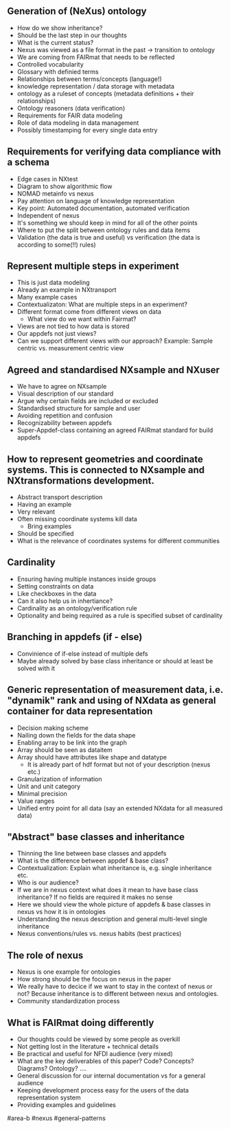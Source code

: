 ## Generation of (NeXus) ontology
* How do we show inheritance?
* Should be the last step in our thoughts
* What is the current status?
* Nexus was viewed as a file format in the past -> transition to ontology
* We are coming from FAIRmat that needs to be reflected
* Controlled vocabularity
* Glossary with definied terms
* Relationships between terms/concepts (language!)
* knowledge representation / data storage with metadata
* ontology as a ruleset of concepts (metadata definitions + their relationships)
* Ontology reasoners (data verification)
* Requirements for FAIR data modeling
* Role of data modeling in data management
* Possibly timestamping for every single data entry

## Requirements for verifying data compliance with a schema
* Edge cases in NXtest
* Diagram to show algorithmic flow
* NOMAD metainfo vs nexus
* Pay attention on language of knowledge representation
* Key point: Automated documentation, automated verification
* Independent of nexus
* It's something we should keep in mind for all of the other points
* Where to put the split between ontology rules and data items
* Validation (the data is true and useful) vs verification (the data is according to some(!!) rules)

## Represent multiple steps in experiment
* This is just data modeling
* Already an example in NXtransport
* Many example cases
* Contextualizaton: What are multiple steps in an experiment?
* Different format come from different views on data
	* What view do we want within Fairmat?
* Views are not tied to how data is stored
* Our appdefs not just views?
* Can we support different views with our approach? Example: Sample centric vs. measurement centric view

## Agreed and standardised NXsample and NXuser
* We have to agree on NXsample
* Visual description of our standard
* Argue why certain fields are included or excluded
* Standardised structure for sample and user
* Avoiding repetition and confusion
* Recognizability between appdefs
* Super-Appdef-class containing an agreed FAIRmat standard for build appdefs

## How to represent geometries and coordinate systems. This is connected to NXsample and NXtransformations development.
* Abstract transport description
* Having an example
* Very relevant
* Often missing coordinate systems kill data
	* Bring examples
* Should be specified
* What is the relevance of coordinates systems for different communities

## Cardinality
* Ensuring having multiple instances inside groups
* Setting constraints on data
* Like checkboxes in the data
* Can it also help us in inhertiance?
* Cardinality as an ontology/verification rule
* Optionality and being required as a rule is specified subset of cardinality

## Branching in appdefs (if - else)
* Convinience of if-else instead of multiple defs
* Maybe already solved by base class inheritance or should at least be solved with it

## Generic representation of measurement data, i.e. "dynamik" rank and using of NXdata as general container for data representation
* Decision making scheme
* Nailing down the fields for the data shape
* Enabling array to be link into the graph
* Array should be seen as dataitem
* Array should have attributes like shape and datatype
	* It is already part of hdf format but not of your description (nexus etc.)
* Granularization of information
* Unit and unit category
* Minimal precision
* Value ranges
* Unified entry point for all data (say an extended NXdata for all measured data)

## "Abstract" base classes and inheritance
* Thinning the line between base classes and appdefs
* What is the difference between appdef & base class?
* Contextualization: Explain what inheritance is, e.g. single inheritance etc.
* Who is our audience?
* If we are in nexus context what does it mean to have base class inheritance? If no fields are required it makes no sense
* Here we should view the whole picture of appdefs & base classes in nexus vs how it is in ontologies
* Understanding the nexus description and general multi-level single inheritance
* Nexus conventions/rules vs. nexus habits (best practices)


## The role of nexus
* Nexus is one example for ontologies
* How strong should be the focus on nexus in the paper
* We really have to decice if we want to stay in the context of nexus or not? Because inheritance is to different between nexus and ontologies.
* Community standardization process

## What is FAIRmat doing differently
* Our thoughts could be viewed by some people as overkill
* Not getting lost in the literature + technical details
* Be practical and useful for NFDI audience (very mixed)
* What are the key deliverables of this paper? Code? Concepts? Diagrams? Ontology? ....
* General discussion for our internal documentation vs for a general audience
* Keeping development process easy for the users of the data representation system
* Providing examples and guidelines


#area-b #nexus #general-patterns 